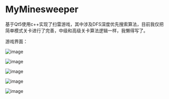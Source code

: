 # MyMinesweeper
基于Qt5使用c++实现了扫雷游戏，其中涉及DFS深度优先搜索算法，目前我仅把简单模式关卡进行了完善，中级和高级关卡算法逻辑一样，我懒得写了。

游戏界面：

![image](https://user-images.githubusercontent.com/44105723/215805350-a456fa8e-8ef3-40a9-a8d6-1c3be141ecc6.png)

![image](https://user-images.githubusercontent.com/44105723/215804475-f08cc46e-6eb7-44be-bd56-fed7cbb5b988.png)

![image](https://user-images.githubusercontent.com/44105723/215804668-50c347d6-4e43-4a7e-b1dc-31c8875334d2.png)

![image](https://user-images.githubusercontent.com/44105723/215804945-31459cfd-2c39-4565-ae05-c8256b95c001.png)

![image](https://user-images.githubusercontent.com/44105723/215804356-92d771fc-682e-4151-b46b-c0da80ca8402.png)
